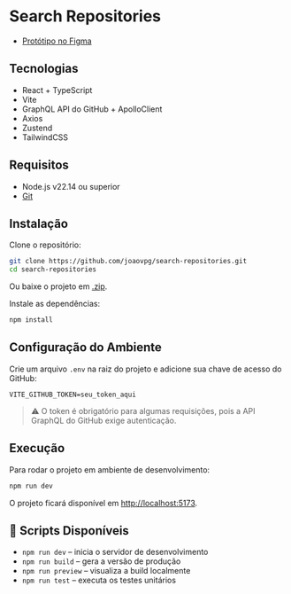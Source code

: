 # Search Repositories

- [Protótipo no Figma](https://www.figma.com/design/0doBeBkluiPfPgfs7ayYuh/Projeto---Search-Repositories?node-id=0-1&t=nbZQNNf4HifA7fYS-1)

## Tecnologias

- React + TypeScript
- Vite
- GraphQL API do GitHub + ApolloClient
- Axios
- Zustend
- TailwindCSS

## Requisitos

- Node.js v22.14 ou superior
- [Git](https://git-scm.com/)

## Instalação

Clone o repositório:

```bash
git clone https://github.com/joaovpg/search-repositories.git
cd search-repositories
```

Ou baixe o projeto em [.zip](https://github.com/joaovpg/search-repositories/archive/refs/heads/main.zip).

Instale as dependências:

```bash
npm install
```

## Configuração do Ambiente

Crie um arquivo `.env` na raiz do projeto e adicione sua chave de acesso do GitHub:

```
VITE_GITHUB_TOKEN=seu_token_aqui
```

> ⚠️ O token é obrigatório para algumas requisições, pois a API GraphQL do GitHub exige autenticação.

## Execução

Para rodar o projeto em ambiente de desenvolvimento:

```bash
npm run dev
```

O projeto ficará disponível em [http://localhost:5173](http://localhost:5173/).

## 📜 Scripts Disponíveis

- `npm run dev` – inicia o servidor de desenvolvimento
- `npm run build` – gera a versão de produção
- `npm run preview` – visualiza a build localmente
- `npm run test` – executa os testes unitários
